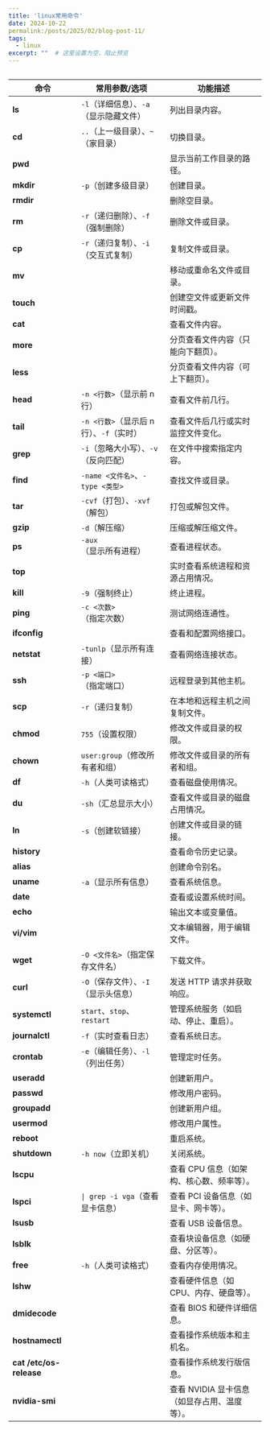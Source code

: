```yaml
---
title: 'linux常用命令'
date: 2024-10-22
permalink:/posts/2025/02/blog-post-11/
tags:
  - linux
excerpt: ""  # 这里设置为空，阻止预览
---
```


## 

| 命令                    | 常用参数/选项                            | 功能描述                                     |
| ----------------------- | ---------------------------------------- | -------------------------------------------- |
| **ls**                  | `-l`（详细信息）、`-a`（显示隐藏文件）   | 列出目录内容。                               |
| **cd**                  | `..`（上一级目录）、`~`（家目录）        | 切换目录。                                   |
| **pwd**                 |                                          | 显示当前工作目录的路径。                     |
| **mkdir**               | `-p`（创建多级目录）                     | 创建目录。                                   |
| **rmdir**               |                                          | 删除空目录。                                 |
| **rm**                  | `-r`（递归删除）、`-f`（强制删除）       | 删除文件或目录。                             |
| **cp**                  | `-r`（递归复制）、`-i`（交互式复制）     | 复制文件或目录。                             |
| **mv**                  |                                          | 移动或重命名文件或目录。                     |
| **touch**               |                                          | 创建空文件或更新文件时间戳。                 |
| **cat**                 |                                          | 查看文件内容。                               |
| **more**                |                                          | 分页查看文件内容（只能向下翻页）。           |
| **less**                |                                          | 分页查看文件内容（可上下翻页）。             |
| **head**                | `-n <行数>`（显示前 n 行）               | 查看文件前几行。                             |
| **tail**                | `-n <行数>`（显示后 n 行）、`-f`（实时） | 查看文件后几行或实时监控文件变化。           |
| **grep**                | `-i`（忽略大小写）、`-v`（反向匹配）     | 在文件中搜索指定内容。                       |
| **find**                | `-name <文件名>`、`-type <类型>`         | 查找文件或目录。                             |
| **tar**                 | `-cvf`（打包）、`-xvf`（解包）           | 打包或解包文件。                             |
| **gzip**                | `-d`（解压缩）                           | 压缩或解压缩文件。                           |
| **ps**                  | `-aux`（显示所有进程）                   | 查看进程状态。                               |
| **top**                 |                                          | 实时查看系统进程和资源占用情况。             |
| **kill**                | `-9`（强制终止）                         | 终止进程。                                   |
| **ping**                | `-c <次数>`（指定次数）                  | 测试网络连通性。                             |
| **ifconfig**            |                                          | 查看和配置网络接口。                         |
| **netstat**             | `-tunlp`（显示所有连接）                 | 查看网络连接状态。                           |
| **ssh**                 | `-p <端口>`（指定端口）                  | 远程登录到其他主机。                         |
| **scp**                 | `-r`（递归复制）                         | 在本地和远程主机之间复制文件。               |
| **chmod**               | `755`（设置权限）                        | 修改文件或目录的权限。                       |
| **chown**               | `user:group`（修改所有者和组）           | 修改文件或目录的所有者和组。                 |
| **df**                  | `-h`（人类可读格式）                     | 查看磁盘使用情况。                           |
| **du**                  | `-sh`（汇总显示大小）                    | 查看文件或目录的磁盘占用情况。               |
| **ln**                  | `-s`（创建软链接）                       | 创建文件或目录的链接。                       |
| **history**             |                                          | 查看命令历史记录。                           |
| **alias**               |                                          | 创建命令别名。                               |
| **uname**               | `-a`（显示所有信息）                     | 查看系统信息。                               |
| **date**                |                                          | 查看或设置系统时间。                         |
| **echo**                |                                          | 输出文本或变量值。                           |
| **vi/vim**              |                                          | 文本编辑器，用于编辑文件。                   |
| **wget**                | `-O <文件名>`（指定保存文件名）          | 下载文件。                                   |
| **curl**                | `-O`（保存文件）、`-I`（显示头信息）     | 发送 HTTP 请求并获取响应。                   |
| **systemctl**           | `start`、`stop`、`restart`               | 管理系统服务（如启动、停止、重启）。         |
| **journalctl**          | `-f`（实时查看日志）                     | 查看系统日志。                               |
| **crontab**             | `-e`（编辑任务）、`-l`（列出任务）       | 管理定时任务。                               |
| **useradd**             |                                          | 创建新用户。                                 |
| **passwd**              |                                          | 修改用户密码。                               |
| **groupadd**            |                                          | 创建新用户组。                               |
| **usermod**             |                                          | 修改用户属性。                               |
| **reboot**              |                                          | 重启系统。                                   |
| **shutdown**            | `-h now`（立即关机）                     | 关闭系统。                                   |
| **lscpu**               |                                          | 查看 CPU 信息（如架构、核心数、频率等）。    |
| **lspci**               | `\| grep -i vga`（查看显卡信息）         | 查看 PCI 设备信息（如显卡、网卡等）。        |
| **lsusb**               |                                          | 查看 USB 设备信息。                          |
| **lsblk**               |                                          | 查看块设备信息（如硬盘、分区等）。           |
| **free**                | `-h`（人类可读格式）                     | 查看内存使用情况。                           |
| **lshw**                |                                          | 查看硬件信息（如 CPU、内存、硬盘等）。       |
| **dmidecode**           |                                          | 查看 BIOS 和硬件详细信息。                   |
| **hostnamectl**         |                                          | 查看操作系统版本和主机名。                   |
| **cat /etc/os-release** |                                          | 查看操作系统发行版信息。                     |
| **nvidia-smi**          |                                          | 查看 NVIDIA 显卡信息（如显存占用、温度等）。 |
